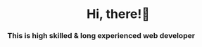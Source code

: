 
<h1 align="center">Hi, there!👋</h1>

<h3 align="left">This is high skilled & long experienced web developer</h3>

